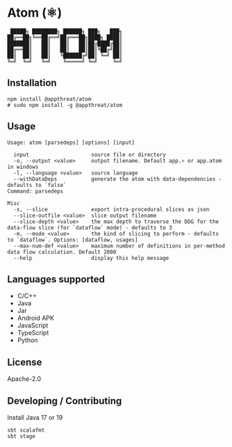 # Atom (⚛)

```shell
 █████╗ ████████╗ ██████╗ ███╗   ███╗
██╔══██╗╚══██╔══╝██╔═══██╗████╗ ████║
███████║   ██║   ██║   ██║██╔████╔██║
██╔══██║   ██║   ██║   ██║██║╚██╔╝██║
██║  ██║   ██║   ╚██████╔╝██║ ╚═╝ ██║
╚═╝  ╚═╝   ╚═╝    ╚═════╝ ╚═╝     ╚═╝
```

## Installation

```shell
npm install @appthreat/atom
# sudo npm install -g @appthreat/atom
```

## Usage

```shell
Usage: atom [parsedeps] [options] [input]

  input                    source file or directory
  -o, --output <value>     output filename. Default app.⚛ or app.atom in windows
  -l, --language <value>   source language
  --withDataDeps           generate the atom with data-dependencies - defaults to `false`
Command: parsedeps

Misc
  -s, --slice              export intra-procedural slices as json
  --slice-outfile <value>  slice output filename
  --slice-depth <value>    the max depth to traverse the DDG for the data-flow slice (for `dataflow` mode) - defaults to 3
  -m, --mode <value>       the kind of slicing to perform - defaults to `dataflow`. Options: [dataflow, usages]
  --max-num-def <value>    maximum number of definitions in per-method data flow calculation. Default 2000
  --help                   display this help message
```

## Languages supported

- C/C++
- Java
- Jar
- Android APK
- JavaScript
- TypeScript
- Python

## License

Apache-2.0

## Developing / Contributing

Install Java 17 or 19

```shell
sbt scalafmt
sbt stage
```
